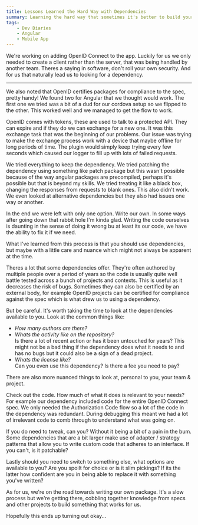 ```yaml
---
title: Lessons Learned the Hard Way with Dependencies
summary: Learning the hard way that sometimes it's better to build your own than to struggle with existing tools
tags:
    - Dev Diaries
    - Angular
    - Mobile App
---
```


We're working on adding OpenID Connect to the app. Luckily for us we only needed to create a client rather than the server, that was being handled by another team. Theres a saying in software, don't roll your own security. And for us that naturally lead us to looking for a dependency.

---

We also noted that OpenID certifies packages for compliance to the spec, pretty handy! We found two for Angular that we thought would work. The first one we tried was a bit of a dud for our cordova setup so we flipped to the other. This worked well and we managed to get the flow to work.

OpenID comes with tokens, these are used to talk to a protected API. They can expire and if they do we can exchange for a new one. It was this exchange task that was the beginning of our problems. Our issue was trying to make the exchange process work with a device that maybe offline for long periods of time. The plugin would simply keep trying every few seconds which caused our logger to fill up with lots of failed requests.

We tried everything to keep the dependency. We tried patching the dependency using something like patch package but this wasn't possible because of the way angular packages are precompiled, perhaps it's possible but that is beyond my skills. We tried treating it like a black box, changing the responses from requests to blank ones. This also didn't work. We even looked at alternative dependencies but they also had issues one way or another.

In the end we were left with only one option. Write our own. In some ways after going down that rabbit hole I'm kinda glad. Writing the code ourselves is daunting in the sense of doing it wrong bu at least its our code, we have the ability to fix it if we need.

What I've learned from this process is that you should use dependencies, but maybe with a little care and nuance which might not always be apparent at the time.

Theres a lot that some dependencies offer. They're often authored by multiple people over a period of years so the code is usually quite well battle tested across a bunch of projects and contexts. This is useful as it decreases the risk of bugs. Sometimes they can also be certified by an external body, for example OpenID projects can be certified for compliance against the spec which is what drew us to using a dependency.

But be careful. It's worth taking the time to look at the dependencies available to you. Look at the common things like:

-   _How many authors are there?_
-   _Whats the activity like on the repository?_ <br/>Is there a lot of recent action or has it been untouched for years? This might not be a bad thing if the dependency does what it needs to and has no bugs but it could also be a sign of a dead project.
-   _Whats the license like?_ <br/>Can you even use this dependency? Is there a fee you need to pay?

There are also more nuanced things to look at, personal to you, your team & project.

Check out the code. How much of what it does is relevant to your needs? For example our dependency included code for the entire OpenID Connect spec. We only needed the Authorization Code flow so a lot of the code in the dependency was redundant. During debugging this meant we had a lot of irrelevant code to comb through to understand what was going on.

If you do need to tweak, can you? Without it being a bit of a pain in the bum. Some dependencies that are a bit larger make use of adapter / strategy patterns that allow you to write custom code that adheres to an interface. If you can't, is it patchable?

Lastly should you need to switch to something else, what options are available to you? Are you spoilt for choice or is it slim pickings? If its the latter how confident are you in being able to replace it with something you've written?

As for us, we're on the road towards writing our own package. It's a slow process but we're getting there, cobbling together knowledge from specs and other projects to build something that works for us.

Hopefully this ends up turning out okay...
